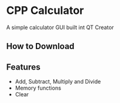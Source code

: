 # CPP Calculator
 A simple calculator GUI built int QT Creator

## How to Download


## Features
- Add, Subtract, Multiply and Divide
- Memory functions
- Clear
